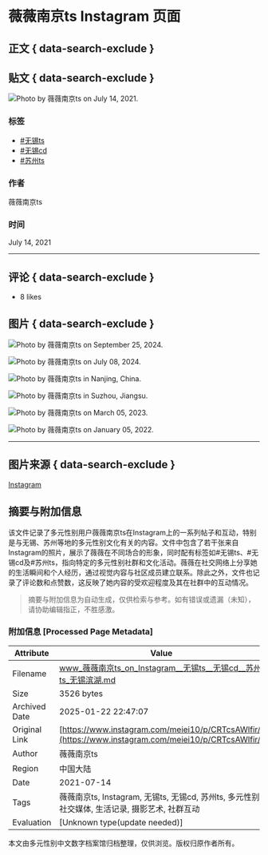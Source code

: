 # 薇薇南京ts Instagram 页面

## 正文 { data-search-exclude }


## 贴文 { data-search-exclude }

![Photo by 薇薇南京ts on July 14, 2021.](https://scontent-sjc3-1.cdninstagram.com/v/t51.29350-15/217142287_500958137665185_4443136196990427762_n.jpg?stp=dst-jpg_e35_tt6&_nc_ht=scontent-sjc3-1.cdninstagram.com&_nc_cat=109&_nc_ohc=r82NTAUF72MQ7kNvgGXcj6G&_nc_gid=acaf50e659e4437397ff3d5754dfb982&edm=ANTKIIoBAAAA&ccb=7-5&oh=00_AYD0Yxoab6TagYZsRWuE4spGpLihgIr2-TYZYKSl7jmLQw&oe=678C590E&_nc_sid=d885a2)

### 标签
- [#无锡ts](https://www.instagram.com/explore/tags/%E6%97%A0%E9%94%A1ts/)
- [#无锡cd](https://www.instagram.com/explore/tags/%E6%97%A0%E9%94%A1cd/)
- [#苏州ts](https://www.instagram.com/explore/tags/%E8%8B%8F%E5%B7%9Ets/)

### 作者
薇薇南京ts

### 时间
July 14, 2021

---

## 评论 { data-search-exclude }

- 8 likes

## 图片 { data-search-exclude }

![Photo by 薇薇南京ts on September 25, 2024.](https://scontent-sjc3-1.cdninstagram.com/v/t51.29350-15/461309941_1261755974825357_3874305013540039284_n.jpg?stp=c0.168.1350.1350a_dst-jpg_e35_s640x640_sh0.08_tt6&_nc_ht=scontent-sjc3-1.cdninstagram.com&_nc_cat=105&_nc_ohc=aoj62xNNQoIQ7kNvgHgpU-_&_nc_gid=837b6b40c9204932a3395bf0647f9968&edm=APU89FABAAAA&ccb=7-5&oh=00_AYBinjTICKlNb39mZgmWgr0PuJR2o62bN2Q5578b4K9QwA&oe=678C3EC7&_nc_sid=bc0c2c)

![Photo by 薇薇南京ts on July 08, 2024.](https://scontent-sjc3-1.cdninstagram.com/v/t51.29350-15/450451541_1205177970654497_4156551854654455290_n.jpg?stp=c0.180.1440.1440a_dst-jpg_e35_s640x640_sh0.08_tt6&_nc_ht=scontent-sjc3-1.cdninstagram.com&_nc_cat=105&_nc_ohc=LfPf647SQXAQ7kNvgE7t1Yn&_nc_gid=837b6b40c9204932a3395bf0647f9968&edm=APU89FABAAAA&ccb=7-5&oh=00_AYCsREpx9par9sqt6lW1CgxTKJq7to9SbLKUzdhWqUQ26w&oe=678C55CD&_nc_sid=bc0c2c)

![Photo by 薇薇南京ts in Nanjing, China.](https://scontent-sjc3-1.cdninstagram.com/v/t51.29350-15/434296000_2457194977821432_2859241017635630036_n.jpg?stp=c52.0.640.640a_dst-jpg_e35_tt6&_nc_ht=scontent-sjc3-1.cdninstagram.com&_nc_cat=100&_nc_ohc=uccuwK5F7EsQ7kNvgEpiqKK&_nc_gid=837b6b40c9204932a3395bf0647f9968&edm=APU89FABAAAA&ccb=7-5&oh=00_AYDrjM4MntchwlhLMQNto3CcP9Io7j-jCDhyqQzqKyYp3g&oe=678C36A7&_nc_sid=bc0c2c)

![Photo by 薇薇南京ts in Suzhou, Jiangsu.](https://scontent-sjc3-1.cdninstagram.com/v/t51.29350-15/391335592_210713351922568_6063445219080562616_n.jpg?stp=dst-jpg_e35_s640x640_sh0.08_tt6&_nc_ht=scontent-sjc3-1.cdninstagram.com&_nc_cat=104&_nc_ohc=9vPu5VLD9I8Q7kNvgHXQhZG&_nc_gid=837b6b40c9204932a3395bf0647f9968&edm=APU89FABAAAA&ccb=7-5&oh=00_AYCFSQgyVY8aYP2vM1dTwyxBK1P3ddjeubGXyMc-dblXZw&oe=678C5285&_nc_sid=bc0c2c)

![Photo by 薇薇南京ts on March 05, 2023.](https://scontent-sjc3-1.cdninstagram.com/v/t51.29350-15/330367338_917044522769510_1349012973506333423_n.jpg?stp=c0.121.1283.1283a_dst-jpg_e35_s640x640_sh0.08_tt6&_nc_ht=scontent-sjc3-1.cdninstagram.com&_nc_cat=102&_nc_ohc=XVcqH296cSIQ7kNvgFcuxSW&_nc_gid=837b6b40c9204932a3395bf0647f9968&edm=APU89FABAAAA&ccb=7-5&oh=00_AYCUgfyUITRsjoU2sePSk4f3-rvwP28Cr2F0EPHRX1HjHQ&oe=678C4E53&_nc_sid=bc0c2c)

![Photo by 薇薇南京ts on January 05, 2022.](https://scontent-sjc3-1.cdninstagram.com/v/t51.29350-15/271250604_1277338086112151_337232791450125812_n.jpg?stp=c0.105.1023.1023a_dst-jpg_e35_s640x640_sh0.08_tt6&_nc_ht=scontent-sjc3-1.cdninstagram.com&_nc_cat=111&_nc_ohc=Nn7AS152nNkQ7kNvgHItYwA&_nc_gid=837b6b40c9204932a3395bf0647f9968&edm=APU89FABAAAA&ccb=7-5&oh=00_AYCfkK3i4YMEAC5nrK-2VaPXBB7rKcCsoJ1bJA6dZ7AIaA&oe=678C39FE&_nc_sid=bc0c2c)

---

## 图片来源 { data-search-exclude }
[Instagram](https://instagram.com)
<!-- tcd_original_link https://www.instagram.com/meiei10/p/CRTcsAWlfir/ -->


## 摘要与附加信息

<!-- tcd_abstract -->
该文件记录了多元性别用户薇薇南京ts在Instagram上的一系列帖子和互动，特别是与无锡、苏州等地的多元性别文化有关的内容。文件中包含了若干张来自Instagram的照片，展示了薇薇在不同场合的形象，同时配有标签如#无锡ts、#无锡cd及#苏州ts，指向特定的多元性别社群和文化活动。薇薇在社交网络上分享她的生活瞬间和个人经历，通过视觉内容与社区成员建立联系。除此之外，文件也记录了评论数和点赞数，这反映了她内容的受欢迎程度及其在社群中的互动情况。
<!-- tcd_abstract_end -->

> 摘要与附加信息为自动生成，仅供检索与参考。如有错误或遗漏（未知），请协助编辑指正，不胜感激。

### 附加信息 [Processed Page Metadata]

| Attribute       | Value                                  |
|-----------------|----------------------------------------|
| Filename        | www_薇薇南京ts_on_Instagram__无锡ts__无锡cd__苏州ts_无锡滨湖.md                             |
| Size            | 3526 bytes                           |
| Archived Date   | 2025-01-22 22:47:07                             |
| Original Link   | [https://www.instagram.com/meiei10/p/CRTcsAWlfir/](https://www.instagram.com/meiei10/p/CRTcsAWlfir/)                       |
| Author          | 薇薇南京ts                               |
| Region          | 中国大陆                               |
| Date            | 2021-07-14                                 |
| Tags            | 薇薇南京ts, Instagram, 无锡ts, 无锡cd, 苏州ts, 多元性别, 社交媒体, 生活记录, 摄影艺术, 社群互动                                 |
| Evaluation            | [Unknown type(update needed)]                                 |
<!-- tcd_table_end -->

本文由多元性别中文数字档案馆归档整理，仅供浏览。版权归原作者所有。
